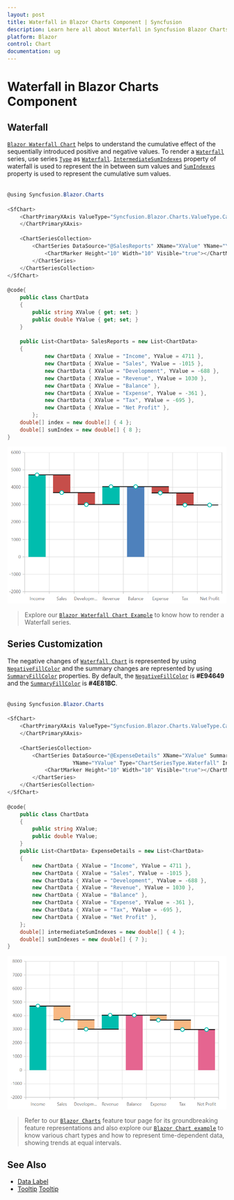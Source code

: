 ```yaml
---
layout: post
title: Waterfall in Blazor Charts Component | Syncfusion
description: Learn here all about Waterfall in Syncfusion Blazor Charts component and more.
platform: Blazor
control: Chart
documentation: ug
---
```


# Waterfall in Blazor Charts Component

## Waterfall

[`Blazor Waterfall Chart`](https://blazor.syncfusion.com/demos/chart/waterfall?theme=bootstrap4) helps to understand the cumulative effect of the sequentially introduced positive and negative values. To render a [`Waterfall`](https://blazor.syncfusion.com/demos/chart/waterfall?theme=bootstrap4) series, use series [`Type`](https://help.syncfusion.com/cr/blazor/Syncfusion.Blazor~Syncfusion.Blazor.Charts.ChartSeries~Type.html) as [`Waterfall`](https://help.syncfusion.com/cr/blazor/Syncfusion.Blazor.Charts.ChartSeriesType.html#Syncfusion_Blazor_Charts_ChartSeriesType_Waterfall). [`IntermediateSumIndexes`](https://help.syncfusion.com/cr/blazor/Syncfusion.Blazor.Charts.ChartSeries.html#Syncfusion_Blazor_Charts_ChartSeries_IntermediateSumIndexes) property of waterfall is used to represent the in between sum values and [`SumIndexes`](https://help.syncfusion.com/cr/blazor/Syncfusion.Blazor.Charts.ChartSeries.html#Syncfusion_Blazor_Charts_ChartSeries_SumIndexes) property is used to represent the cumulative sum values.

```csharp

@using Syncfusion.Blazor.Charts

<SfChart>
    <ChartPrimaryXAxis ValueType="Syncfusion.Blazor.Charts.ValueType.Category">
    </ChartPrimaryXAxis>

    <ChartSeriesCollection>
        <ChartSeries DataSource="@SalesReports" XName="XValue" YName="YValue" Type="ChartSeriesType.Waterfall" IntermediateSumIndexes="@index" SumIndexes="@sumIndex">
            <ChartMarker Height="10" Width="10" Visible="true"></ChartMarker>
        </ChartSeries>
    </ChartSeriesCollection>
</SfChart>

@code{
    public class ChartData
    {
        public string XValue { get; set; }
        public double YValue { get; set; }
    }

    public List<ChartData> SalesReports = new List<ChartData>
	{
            new ChartData { XValue = "Income", YValue = 4711 },
            new ChartData { XValue = "Sales", YValue = -1015 },
            new ChartData { XValue = "Development", YValue = -688 },
            new ChartData { XValue = "Revenue", YValue = 1030 },
            new ChartData { XValue = "Balance" },
            new ChartData { XValue = "Expense", YValue = -361 },
            new ChartData { XValue = "Tax", YValue = -695 },
            new ChartData { XValue = "Net Profit" },
        };
    double[] index = new double[] { 4 };
    double[] sumIndex = new double[] { 8 };
}

```

![Waterfall Chart](../images/othertypes/waterfall.png)

> Explore our [`Blazor Waterfall Chart Example`](https://blazor.syncfusion.com/demos/chart/waterfall?theme=bootstrap4) to know how to render a Waterfall series.

## Series Customization

The negative changes of [`Waterfall Chart`](https://blazor.syncfusion.com/demos/chart/waterfall?theme=bootstrap4) is represented by using [`NegativeFillColor`](https://help.syncfusion.com/cr/blazor/Syncfusion.Blazor~Syncfusion.Blazor.Charts.ChartSeries~NegativeFillColor.html) and the summary changes are represented by using [`SummaryFillColor`](https://help.syncfusion.com/cr/blazor/Syncfusion.Blazor~Syncfusion.Blazor.Charts.ChartSeries~SummaryFillColor.html) properties. By default, the  [`NegativeFillColor`](https://help.syncfusion.com/cr/blazor/Syncfusion.Blazor~Syncfusion.Blazor.Charts.ChartSeries~NegativeFillColor.html) is **#E94649** and the [`SummaryFillColor`](https://help.syncfusion.com/cr/blazor/Syncfusion.Blazor~Syncfusion.Blazor.Charts.ChartSeries~SummaryFillColor.html) is **#4E81BC**.

```csharp

@using Syncfusion.Blazor.Charts

<SfChart>
    <ChartPrimaryXAxis ValueType="Syncfusion.Blazor.Charts.ValueType.Category">
    </ChartPrimaryXAxis>

    <ChartSeriesCollection>
        <ChartSeries DataSource="@ExpenseDetails" XName="XValue" SummaryFillColor="#e56590" NegativeFillColor="#f8b883"
                     YName="YValue" Type="ChartSeriesType.Waterfall" IntermediateSumIndexes="@intermediateSumIndexes" SumIndexes="@sumIndexes">
            <ChartMarker Height="10" Width="10" Visible="true"></ChartMarker>
        </ChartSeries>
    </ChartSeriesCollection>
</SfChart>

@code{
    public class ChartData
    {
        public string XValue;
        public double YValue;
    }
    public List<ChartData> ExpenseDetails = new List<ChartData>
	{
        new ChartData { XValue = "Income", YValue = 4711 },
        new ChartData { XValue = "Sales", YValue = -1015 },
        new ChartData { XValue = "Development", YValue = -688 },
        new ChartData { XValue = "Revenue", YValue = 1030 },
        new ChartData { XValue = "Balance" },
        new ChartData { XValue = "Expense", YValue = -361 },
        new ChartData { XValue = "Tax", YValue = -695 },
        new ChartData { XValue = "Net Profit" },
    };
    double[] intermediateSumIndexes = new double[] { 4 };
    double[] sumIndexes = new double[] { 7 };
}

```

![Waterfall with series customization](../images/othertypes/waterfall-custom.png)

> Refer to our [`Blazor Charts`](https://www.syncfusion.com/blazor-components/blazor-charts) feature tour page for its groundbreaking feature representations and also explore our [`Blazor Chart example`](https://blazor.syncfusion.com/demos/chart/line?theme=bootstrap4) to know various chart types and how to represent time-dependent data, showing trends at equal intervals.

## See Also

* [Data Label](../data-labels)
* [Tooltip](../tool-tip) [Tooltip](../tool-tip)